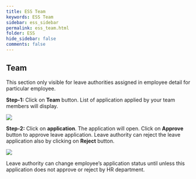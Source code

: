 ```yaml
---
title: ESS Team
keywords: ESS Team
sidebar: ess_sidebar
permalink: ess_team.html
folder: ESS
hide_sidebar: false
comments: false
---
```

## Team

This section only visible for leave authorities assigned in employee detail for particular employee.

**Step-1:** Click on **Team** button. List of application applied by your team members will display.

![](http://docs.risersoft.com/ess/ImagesExt/image8_8.jpg)

**Step-2:** Click on **application**. The application will open. Click on **Approve** button to approve leave application. 
Leave authority can reject the leave application also by clicking on **Reject** button.

![](http://docs.risersoft.com/ess/ImagesExt/image8_9.jpg)

Leave authority can change employee’s application status until unless this application does not approve or reject by HR department.
